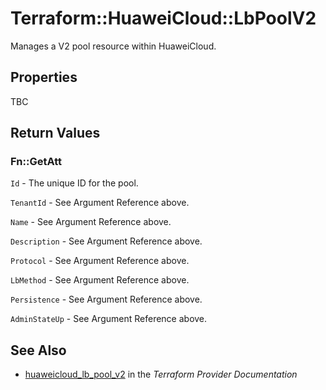 # Terraform::HuaweiCloud::LbPoolV2

Manages a V2 pool resource within HuaweiCloud.

## Properties

TBC

## Return Values

### Fn::GetAtt

`Id` - The unique ID for the pool.

`TenantId` - See Argument Reference above.

`Name` - See Argument Reference above.

`Description` - See Argument Reference above.

`Protocol` - See Argument Reference above.

`LbMethod` - See Argument Reference above.

`Persistence` - See Argument Reference above.

`AdminStateUp` - See Argument Reference above.

## See Also

* [huaweicloud_lb_pool_v2](https://www.terraform.io/docs/providers/huaweicloud/r/lb_pool_v2.html) in the _Terraform Provider Documentation_